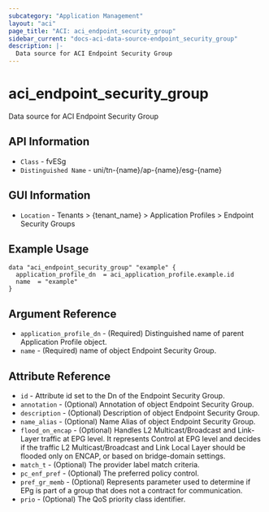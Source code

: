 ```yaml
---
subcategory: "Application Management"
layout: "aci"
page_title: "ACI: aci_endpoint_security_group"
sidebar_current: "docs-aci-data-source-endpoint_security_group"
description: |-
  Data source for ACI Endpoint Security Group
---
```


# aci_endpoint_security_group #

Data source for ACI Endpoint Security Group

## API Information ##

* `Class` - fvESg
* `Distinguished Name` - uni/tn-{name}/ap-{name}/esg-{name}

## GUI Information ##

* `Location` - Tenants > {tenant_name} > Application Profiles > Endpoint Security Groups

## Example Usage ##

```hcl
data "aci_endpoint_security_group" "example" {
  application_profile_dn  = aci_application_profile.example.id
  name  = "example"
}
```

## Argument Reference ##

* `application_profile_dn` - (Required) Distinguished name of parent Application Profile object.
* `name` - (Required) name of object Endpoint Security Group.

## Attribute Reference ##

* `id` - Attribute id set to the Dn of the Endpoint Security Group.
* `annotation` - (Optional) Annotation of object Endpoint Security Group.
* `description` - (Optional) Description of object Endpoint Security Group.
* `name_alias` - (Optional) Name Alias of object Endpoint Security Group.
* `flood_on_encap` - (Optional) Handles L2 Multicast/Broadcast and Link-Layer traffic at EPG level. It represents Control at EPG level and decides if the traffic L2 Multicast/Broadcast and Link Local Layer should be flooded only on ENCAP, or based on bridge-domain settings.
* `match_t` - (Optional) The provider label match criteria.
* `pc_enf_pref` - (Optional) The preferred policy control.
* `pref_gr_memb` - (Optional) Represents parameter used to determine
                    if EPg is part of a group that does not
                    a contract for communication.
* `prio` - (Optional) The QoS priority class identifier.
